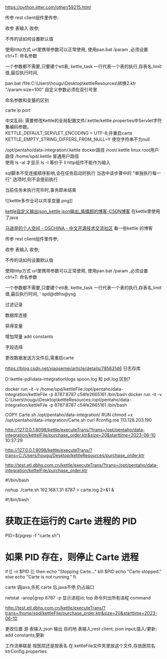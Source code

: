 https://python.iitter.com/other/59215.html

传参      rest client组件里传参;

收参      表输入 收参;

不传的话如何设置默认值

使用http方式 url里携带参数可以正常使用,
使用pan.bat /param  ,必须设置 ctrl+T: 命名参数

一个参数都不需要,只要建个etl表,
kettle_task
一行代表一个表的执行,存表名,limit 值,最后执行时间,

pan.bat /file:C:\Users\hougu\Desktop\kettleResources\转换2.ktr "/param:size=100"
自定义参数必须在双引号里

命名参数和变量的区别

carte ip port

中文乱码: 需要修改Kettle的全局配置文件/.kettle/kettle.properties中Servlet字符集编码参数。  
KETTLE_DEFAULT_SERVLET_ENCODING = UTF-8;并重启carte
KETTLE_EMPTY_STRING_DIFFERS_FROM_NULL=Y  使空字符串不为null

/opt/pentaho/data-integration/.kettle    docker路径
/root/.kettle     linux root用户路径
/home/spd/.kettle      普通用户路径     
使用 ls -al 才显示      ls -l 等价于 ll
http组件不能作为输入

sql脚本不受连接顺序影响,会在任务启动时执行
当选中该步骤中的 "单独执行每一行" 选项时,则不会提前执行

当前任务未执行完毕时,事务即未结束

![[kettle多作业可以共享变量.png]]

[kettle自定义输出json_kettle json输出_紫蝶郎的博客-CSDN博客](https://blog.csdn.net/zidielang/article/details/118867911)
在kettle里使用了java

[马进举的个人空间 - OSCHINA - 中文开源技术交流社区](https://my.oschina.net/majj)
看一些kettle 的博客


传参      rest client组件里传参;

收参      表输入 收参;

不传的话如何设置默认值

使用http方式 url里携带参数可以正常使用,
使用pan.bat /param  ,必须设置 ctrl+T: 命名参数

一个参数都不需要,只要建个etl表,
kettle_task
一行代表一个表的执行,存表名,limit 值,最后执行时间,
'
spd@dbhs@ysg

过滤记录

数据库连接

获得变量

增加常量  add constants

字段选择

更改数据发送方文件后,需重启carte

https://blog.csdn.net/xiaosemei/article/details/78563146  日志存库

D:\kettle-pdi\data-integration\logs  spoon.log 和 pdi.log 区别?

docker run -it -v /home/spd/kettleFile:/opt/pentaho/data-integration/kettleFile -p 8787:8787 c54fe2665161 /bin/bash
docker run -it -v C:\Users\hougu\Desktop\kettleResources:/opt/pentaho/data-integration/kettleFile -p 8787:8787 c54fe2665161 /bin/bash

COPY Carte.sh /opt/pentaho/data-integration/
RUN chmod +x /opt/pentaho/data-integration/Carte.sh
curl ifconfig.me            113.128.203.190

http://127.0.0.1:8098/kettle/executeTrans/?trans=/opt/pentaho/data-integration/kettelFile/purchase_order.ktr&size=20&starttime=2023-06-10 10:37:29

http://127.0.0.1:8098/kettle/executeTrans/?trans=C:/Users/hougu/Desktop/kettleResources/purchase_order.ktr

http://test.etl.dbhs.com.cn/kettle/executeTrans/?trans=/opt/pentaho/data-integration/kettelFile/purchase_order.ktr

#!/bin/bash

nohup ./carte.sh 192.168.1.31 8787 > carte.log 2>&1 &


#!/bin/bash

# 获取正在运行的 Carte 进程的 PID
PID=$(pgrep -f "carte.sh")

# 如果 PID 存在，则停止 Carte 进程
if [[ -n $PID ]]; then
    echo "Stopping Carte..."
    kill $PID
    echo "Carte stopped."
else
    echo "Carte is not running."
fi

carte 调java,杀死 carte 后,java不停,仍占端口

netstat -anop|grep 8787  -p 显示进程id;
top 命令列出所有进程 command

http://test.etl.dbhs.com.cn/kettle/executeTrans/?trans=/home/spd/kettleFile/purchase_order.ktr&size=20&starttime=2023-06-10

更改位置
源   表输入;json 输出
目的地   表输入;rest client; json input;插入/更新; add constants;更新		


工作流串联是 按医院还是按表名
在 kettleFile文件夹里放这个文件,存放医院名
ktrConfig.properties 